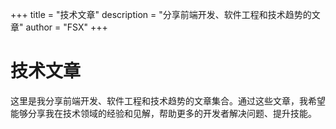 +++
title = "技术文章"
description = "分享前端开发、软件工程和技术趋势的文章"
author = "FSX"
+++

# 技术文章

这里是我分享前端开发、软件工程和技术趋势的文章集合。通过这些文章，我希望能够分享我在技术领域的经验和见解，帮助更多的开发者解决问题、提升技能。